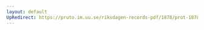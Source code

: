 ```yaml
---
layout: default
UpRedirect: https://pruto.im.uu.se/riksdagen-records-pdf/1878/prot-1878--fk--043/prot-1878--fk--043_016.pdf
---
```

